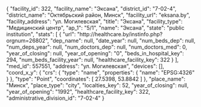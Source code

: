 {
    "facility_id": 322,
    "facility_name": "Эксана",
    "district_id": "7-02-4",
    "district_name": "Октябрьский район, Минск",
    "facility_url": "eksana.by",
    "facility_address": "ул. Могилевская",
    "title": "Эксана",
    "facility_type": "Медицинский центр",
    "ap_1": "5\/1",
    "name": "Эксана",
    "state": "public institution",
    "stats": [
        {
            "url": "http:\/\/healthcare.by\/instinfo.php?orgnum=26802",
            "dep_name": null,
            "date_year": null,
            "num_beds_dep": null,
            "num_deps_year": null,
            "num_doctors_dep": null,
            "num_doctors_med": 0,
            "year_of_closing": null,
            "year_of_opening": "0",
            "beds_in_hospital_key": 294,
            "num_beds_facility_year": null,
            "healthcare_facility_key": 322
        }
    ],
    "med_id": 557551,
    "address": "ул. Могилевская",
    "devices": [],
    "coord_x_y": {
        "crs": {
            "type": "name",
            "properties": {
                "name": "EPSG:4326"
            }
        },
        "type": "Point",
        "coordinates": [
            27.5398,
            53.8842
        ]
    },
    "place_name": "Минск",
    "place_type": "city",
    "localties_key": 52,
    "year_of_closing": null,
    "year_of_opening": "1992",
    "healthcare_facility_key": 322,
    "administrative_division_id": "7-02-4"
}